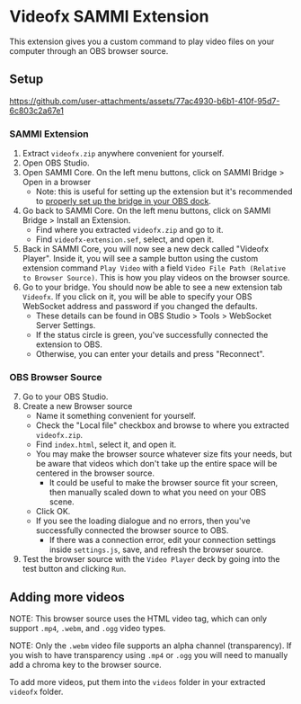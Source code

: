 # Videofx SAMMI Extension

This extension gives you a custom command to play video files on your computer through an OBS browser source.

## Setup

https://github.com/user-attachments/assets/77ac4930-b6b1-410f-95d7-6c803c2a67e1

### SAMMI Extension

1. Extract `videofx.zip` anywhere convenient for yourself.
2. Open OBS Studio.
3. Open SAMMI Core. On the left menu buttons, click on SAMMI Bridge > Open in a browser
   - Note: this is useful for setting up the extension but it's recommended to [properly set up the bridge in your OBS dock](https://sammi.solutions/docs/getting-started/step-by-step#addbridgetoyourobsdock).
4. Go back to SAMMI Core. On the left menu buttons, click on SAMMI Bridge > Install an Extension.
   - Find where you extracted `videofx.zip` and go to it.
   - Find `videofx-extension.sef`, select, and open it.
5. Back in SAMMI Core, you will now see a new deck called "Videofx Player". Inside it, you will see a sample button using the custom extension command `Play Video` with a field `Video File Path (Relative to Browser Source)`. This is how you play videos on the browser source.
6. Go to your bridge. You should now be able to see a new extension tab `Videofx`. If you click on it, you will be able to specify your OBS WebSocket address and password if you changed the defaults.
   - These details can be found in OBS Studio > Tools > WebSocket Server Settings.
   - If the status circle is green, you've successfully connected the extension to OBS.
   - Otherwise, you can enter your details and press "Reconnect".

### OBS Browser Source

7. Go to your OBS Studio.
8. Create a new Browser source
   - Name it something convenient for yourself.
   - Check the "Local file" checkbox and browse to where you extracted `videofx.zip`.
   - Find `index.html`, select it, and open it.
   - You may make the browser source whatever size fits your needs, but be aware that videos which don't take up the entire space will be centered in the browser source.
     - It could be useful to make the browser source fit your screen, then manually scaled down to what you need on your OBS scene.
   - Click OK.
   - If you see the loading dialogue and no errors, then you've successfully connected the browser source to OBS.
     - If there was a connection error, edit your connection settings inside `settings.js`, save, and refresh the browser source.
9. Test the browser source with the `Video Player` deck by going into the test button and clicking `Run`.

## Adding more videos

NOTE: This browser source uses the HTML video tag, which can only support `.mp4`, `.webm`, and `.ogg` video types.

NOTE: Only the `.webm` video file supports an alpha channel (transparency). If you wish to have transparency using `.mp4` or `.ogg` you will need to manually add a chroma key to the browser source.

To add more videos, put them into the `videos` folder in your extracted `videofx` folder.
